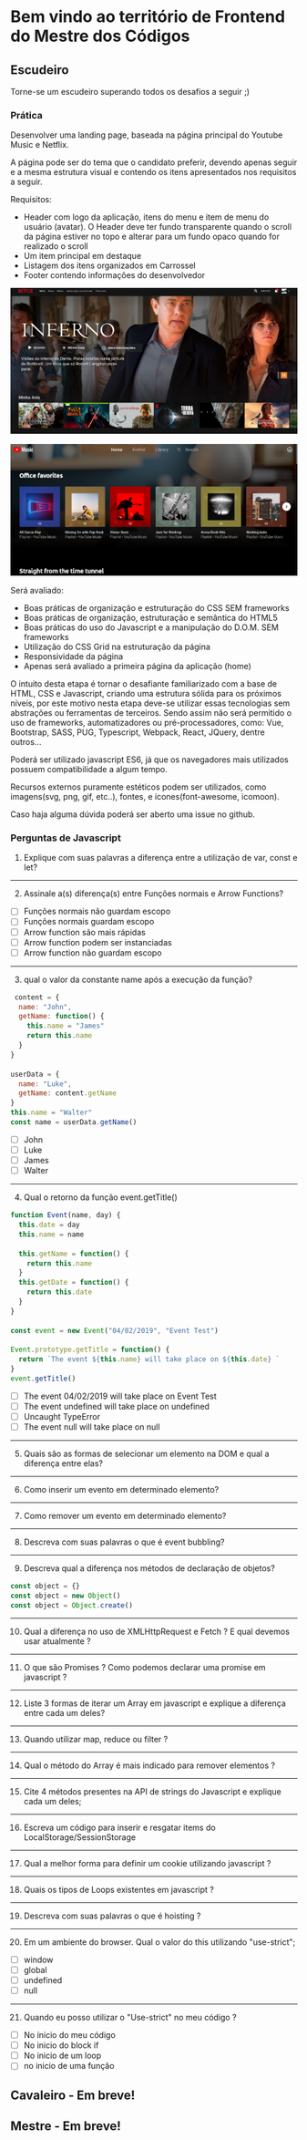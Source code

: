 # Bem  vindo ao território de Frontend do Mestre dos Códigos

## Escudeiro

Torne-se um escudeiro superando todos os desafios a seguir ;)

### Prática

Desenvolver uma landing page, baseada na página principal do Youtube  Music e Netflix.

A página pode ser do tema que o candidato preferir, devendo apenas seguir e a mesma estrutura visual e contendo os itens apresentados nos requisitos a seguir.

Requisitos:

- Header com logo da aplicação, itens do menu e item de menu do usuário (avatar). O Header deve ter fundo transparente quando o scroll da página estiver no topo e alterar para um fundo opaco quando for realizado o 	scroll
-   Um item principal em destaque
-   Listagem dos itens organizados em Carrossel
-   Footer contendo informações do desenvolvedor

![Netflix](img/netflix.png)

![Youtube Music](img/yt-music.png)

Será avaliado:

-   Boas práticas de organização e estruturação do CSS SEM frameworks
-   Boas práticas de organização, estruturação e semântica do HTML5
-   Boas práticas do uso do Javascript e a manipulação do D.O.M.  SEM frameworks
-   Utilização do CSS Grid na estruturação da página
-   Responsividade da página
-   Apenas será avaliado a primeira página da aplicação (home)

O intuito desta etapa é tornar o desafiante familiarizado com a base de HTML, CSS e Javascript, criando uma estrutura sólida para os próximos níveis, por este motivo nesta etapa deve-se utilizar essas tecnologias sem abstrações ou ferramentas de terceiros. Sendo assim não será permitido o uso de frameworks, automatizadores ou pré-processadores, como: Vue, Bootstrap, SASS, PUG, Typescript, Webpack, React, JQuery, dentre outros...

Poderá ser utilizado javascript ES6, já que os navegadores mais utilizados possuem compatibilidade a algum tempo.

Recursos externos puramente estéticos podem ser utilizados, como imagens(svg, png, gif, etc..), fontes, e ícones(font-awesome, icomoon).


Caso haja alguma dúvida poderá ser aberto uma issue no github.


### Perguntas de Javascript

1. Explique com suas palavras a diferença entre a utilização de var, const e let?

---

2. Assinale a(s) diferença(s) entre Funções normais e Arrow Functions?

 - [ ] Funções normais não guardam escopo  
 - [ ] Funções normais guardam escopo  
 - [ ] Arrow function são mais rápidas  
 - [ ] Arrow function podem ser instanciadas  
 - [ ] Arrow function não guardam escopo  

---

3. qual o valor da constante name após a execução da função?

```javascript
 content = {
  name: "John",
  getName: function() {
    this.name = "James"
    return this.name
  }
}

userData = {
  name: "Luke",
  getName: content.getName
}
this.name = "Walter"
const name = userData.getName()

```
 - [ ] John
 - [ ] Luke
 - [ ] James
 - [ ] Walter

---

4. Qual o retorno da função event.getTitle()

```javascript
function Event(name, day) {
  this.date = day
  this.name = name

  this.getName = function() {
    return this.name
  }
  this.getDate = function() {
    return this.date
  }
}

const event = new Event("04/02/2019", "Event Test")

Event.prototype.getTitle = function() {
  return `The event ${this.name} will take place on ${this.date} `
}
event.getTitle()

```

 - [ ] The event 04/02/2019 will take place on Event Test
 - [ ] The event undefined will take place on undefined
 - [ ] Uncaught TypeError
 - [ ] The event null will take place on null

---

5. Quais são as formas de selecionar um elemento na DOM e qual a diferença entre elas?

---

6. Como inserir um evento em determinado elemento?

---

7. Como remover um evento em determinado elemento?

---

8. Descreva com suas palavras o que é event bubbling?

---

9. Descreva qual a diferença nos métodos de declaração de objetos?

```javascript
const object = {}
const object = new Object()
const object = Object.create()
```

---

10. Qual a diferença no uso de XMLHttpRequest e Fetch ? E qual devemos usar atualmente ?

---

11. O que são Promises ? Como podemos declarar uma promise em javascript ?

---

12. Liste 3 formas de iterar um Array em javascript e explique a diferença entre cada um deles?

---

13. Quando utilizar map, reduce ou filter ?

---

14. Qual o método do Array é mais indicado para remover elementos ?

---

15. Cite 4 métodos presentes na API de strings do Javascript e explique cada um deles;

---

16. Escreva um código para inserir e resgatar items do LocalStorage/SessionStorage

---

17. Qual a melhor forma para definir um cookie utilizando javascript ?

---

18. Quais os tipos de Loops existentes em javascript ?

---

19. Descreva com suas palavras o que é hoisting ?

---

20. Em um ambiente do browser. Qual o valor do this utilizando "use-strict";

 - [ ] window
 - [ ] global
 - [ ] undefined
 - [ ] null

---

21. Quando eu posso utilizar o "Use-strict" no meu código ?

 - [ ] No ínicio do meu código
 - [ ] No inicio do block if
 - [ ] No inicio de um loop
 - [ ] no inicio de uma função

## Cavaleiro - Em breve!

## Mestre - Em breve!
